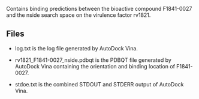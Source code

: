 Contains binding predictions between the bioactive compound F1841-0027 and the nside search space on the virulence factor rv1821.

## Files

- log.txt is the log file generated by AutoDock Vina.

- rv1821_F1841-0027_nside.pdbqt is the PDBQT file generated by AutoDock Vina containing the orientation and binding location of F1841-0027.

- stdoe.txt is the combined STDOUT and STDERR output of AutoDock Vina.

